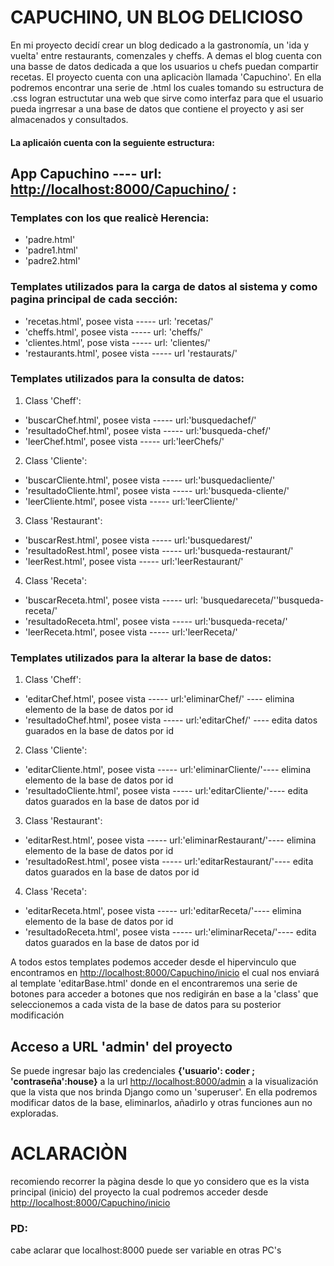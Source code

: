 
# CAPUCHINO, UN BLOG DELICIOSO



En mi proyecto decidí crear un blog dedicado a la gastronomía, un 'ida y vuelta' entre restaurants, comenzales y cheffs. A demas el blog cuenta con una basse de datos dedicada a que los usuarios u chefs puedan compartir recetas. 
El proyecto cuenta con una aplicaciòn llamada 'Capuchino'. En ella podremos encontrar una serie de .html los cuales tomando su estructura de .css logran estructutar una web que sirve como interfaz para que el usuario pueda ingrresar a una base de datos que contiene el proyecto y asi ser almacenados y consultados.

#### La aplicaión cuenta con la seguiente estructura:
    
    
## App Capuchino ---- url: <http://localhost:8000/Capuchino/> :
    
### Templates con los que realicè Herencia:
- 'padre.html'
- 'padre1.html'
- 'padre2.html'

### Templates utilizados para la carga de datos al sistema y como pagina principal de cada sección:
- 'recetas.html', posee vista ----- url: 'recetas/'
- 'cheffs.html', posee vista ----- url: 'cheffs/'
- 'clientes.html', pose vista ----- url: 'clientes/'
- 'restaurants.html', posee vista ----- url 'restaurats/'

### Templates utilizados para la consulta de datos:

1. Class 'Cheff':
- 'buscarChef.html', posee vista ----- url:'busquedachef/'
- 'resultadoChef.html', posee vista ----- url:'busqueda-chef/'
- 'leerChef.html', posee vista ----- url:'leerChefs/'
            
2. Class 'Cliente':
- 'buscarCliente.html', posee vista ----- url:'busquedacliente/'
- 'resultadoCliente.html', posee vista ----- url:'busqueda-cliente/'
- 'leerCliente.html', posee vista ----- url:'leerCliente/'

3. Class 'Restaurant':
- 'buscarRest.html', posee vista ----- url:'busquedarest/'
- 'resultadoRest.html', posee vista ----- url:'busqueda-restaurant/'
- 'leerRest.html', posee vista ----- url:'leerRestaurant/'

4. Class 'Receta':
- 'buscarReceta.html', posee vista ----- url: 'busquedareceta/''busqueda-receta/'
- 'resultadoReceta.html', posee vista ----- url:'busqueda-receta/'
- 'leerReceta.html', posee vista ----- url:'leerReceta/'



### Templates utilizados para la alterar la base de datos:

1. Class 'Cheff':
- 'editarChef.html', posee vista ----- url:'eliminarChef/<id>'  ---- elimina elemento de la base de datos por id
- 'resultadoChef.html', posee vista ----- url:'editarChef/<id>' ---- edita datos guarados en la base de datos por id
                        
2. Class 'Cliente':
- 'editarCliente.html', posee vista ----- url:'eliminarCliente/<id>'---- elimina elemento de la base de datos por id
- 'resultadoCliente.html', posee vista ----- url:'editarCliente/<id>'---- edita datos guarados en la base de datos por id

3. Class 'Restaurant':
- 'editarRest.html', posee vista ----- url:'eliminarRestaurant/<id>'---- elimina elemento de la base de datos por id
- 'resultadoRest.html', posee vista ----- url:'editarRestaurant/<id>'---- edita datos guarados en la base de datos por id

4. Class 'Receta':
- 'editarReceta.html', posee vista ----- url:'editarReceta/<id>'---- elimina elemento de la base de datos por id
- 'resultadoReceta.html', posee vista ----- url:'eliminarReceta/<id>'---- edita datos guarados en la base de datos por id

A todos estos templates podemos acceder desde el hipervinculo que encontramos en <http://localhost:8000/Capuchino/inicio> el cual nos enviará al template 'editarBase.html' donde en el encontraremos una serie de botones para acceder a botones que nos redigirán en base a la 'class' que seleccionemos a cada vista de la base de datos para su posterior modificación


## Acceso a URL 'admin' del proyecto

Se puede ingresar bajo las credenciales **{'usuario': coder ; 'contraseña':house}** a la url <http://localhost:8000/admin> a la visualización que la vista
que nos brinda Django como un 'superuser'. En ella podremos modificar datos de la base, eliminarlos, añadirlo y otras funciones aun no exploradas.




# ACLARACIÒN

recomiendo recorrer la pàgina desde lo que yo considero que es la vista principal (inicio) del proyecto la cual podremos acceder desde <http://localhost:8000/Capuchino/inicio>

### PD: 
cabe aclarar que localhost:8000 puede ser variable en otras PC's
 